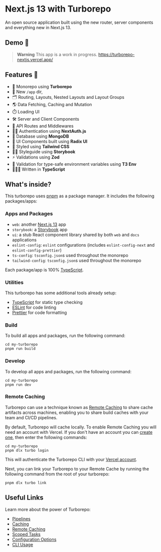 # Next.js 13 with Turborepo

An open source application built using the new router, server components and everything new in Next.js 13.

## Demo 👀

> **Warning**
> This app is a work in progress.
> https://turborepo-nextjs.vercel.app/

## Features 🌟

- 🚀 Monorepo using **Turborepo**
- 📁 New `/app` dir,
- 🗂️ Routing, Layouts, Nested Layouts and Layout Groups
- 🌎 Data Fetching, Caching and Mutation
- ⏱️ Loading UI
- 🛠️ Server and Client Components
- 🚦 API Routes and Middlewares
- 👮‍♂️ Authentication using **NextAuth.js**
- 🌱 Database using **MongoDB**
- 🧩 UI Components built using **Radix UI**
- 🎨 Styled using **Tailwind CSS**
- 👨‍🎨 Styleguide using **Storybook**
- ⚡️ Validations using **Zod**
- 🛟 Validation for type-safe environment variables using **T3 Env**
- 👷🏼‍♂️ Written in **TypeScript**

## What's inside?

This turborepo uses [pnpm](https://pnpm.io) as a package manager. It includes the following packages/apps:

### Apps and Packages

- `web`: another [Next.js 13](https://nextjs.org) app
- `storybook`: a [Storybook](https://storybook.js.org/blog/in-app-tour-for-new-users/) app
- `ui`: a stub React component library shared by both `web` and `docs` applications
- `eslint-config`: `eslint` configurations (includes `eslint-config-next` and `eslint-config-prettier`)
- `ts-config`: `tsconfig.json`s used throughout the monorepo
- `tailwind-config`: `tsconfig.json`s used throughout the monorepo

Each package/app is 100% [TypeScript](https://www.typescriptlang.org/).

### Utilities

This turborepo has some additional tools already setup:

- [TypeScript](https://www.typescriptlang.org/) for static type checking
- [ESLint](https://eslint.org/) for code linting
- [Prettier](https://prettier.io) for code formatting

### Build

To build all apps and packages, run the following command:

```
cd my-turborepo
pnpm run build
```

### Develop

To develop all apps and packages, run the following command:

```
cd my-turborepo
pnpm run dev
```

### Remote Caching

Turborepo can use a technique known as [Remote Caching](https://turborepo.org/docs/core-concepts/remote-caching) to share cache artifacts across machines, enabling you to share build caches with your team and CI/CD pipelines.

By default, Turborepo will cache locally. To enable Remote Caching you will need an account with Vercel. If you don't have an account you can [create one](https://vercel.com/signup), then enter the following commands:

```
cd my-turborepo
pnpm dlx turbo login
```

This will authenticate the Turborepo CLI with your [Vercel account](https://vercel.com/docs/concepts/personal-accounts/overview).

Next, you can link your Turborepo to your Remote Cache by running the following command from the root of your turborepo:

```
pnpm dlx turbo link
```

## Useful Links

Learn more about the power of Turborepo:

- [Pipelines](https://turborepo.org/docs/core-concepts/pipelines)
- [Caching](https://turborepo.org/docs/core-concepts/caching)
- [Remote Caching](https://turborepo.org/docs/core-concepts/remote-caching)
- [Scoped Tasks](https://turborepo.org/docs/core-concepts/scopes)
- [Configuration Options](https://turborepo.org/docs/reference/configuration)
- [CLI Usage](https://turborepo.org/docs/reference/command-line-reference)

